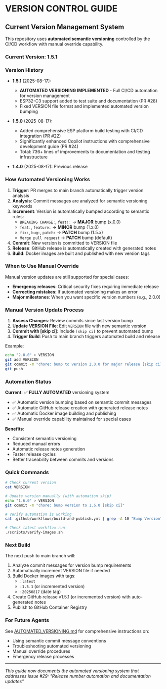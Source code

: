 # VERSION CONTROL GUIDE

## Current Version Management System

This repository uses **automated semantic versioning** controlled by the CI/CD workflow with manual override capability.

### Current Version: 1.5.1

### Version History
- **1.5.1** (2025-08-17): 
  - **AUTOMATED VERSIONING IMPLEMENTED** - Full CI/CD automation for version management
  - ESP32-C3 support added to test suite and documentation (PR #28)
  - Fixed VERSION file format and implemented automated version bumping
  
- **1.5.0** (2025-08-17): 
  - Added comprehensive ESP platform build testing with CI/CD integration (PR #22)
  - Significantly enhanced Copilot instructions with comprehensive development guide (PR #24)
  - Total: 736+ lines of improvements to documentation and testing infrastructure

- **1.4.0** (2025-08-17): Previous release

### How Automated Versioning Works

1. **Trigger**: PR merges to main branch automatically trigger version analysis
2. **Analysis**: Commit messages are analyzed for semantic versioning keywords
3. **Increment**: Version is automatically bumped according to semantic rules:
   - `BREAKING CHANGE:`, `feat!:` → **MAJOR** bump (x.0.0)
   - `feat:`, `feature:` → **MINOR** bump (1.x.0)  
   - `fix:`, `bug:`, `patch:` → **PATCH** bump (1.5.x)
   - `Merge pull request` → **PATCH** bump (default)
4. **Commit**: New version is committed to VERSION file
5. **Release**: GitHub release is automatically created with generated notes
6. **Build**: Docker images are built and published with new version tags

### When to Use Manual Override

Manual version updates are still supported for special cases:

- **Emergency releases**: Critical security fixes requiring immediate release
- **Correcting mistakes**: If automated versioning makes an error
- **Major milestones**: When you want specific version numbers (e.g., 2.0.0)

### Manual Version Update Process

1. **Assess Changes**: Review commits since last version bump
2. **Update VERSION File**: Edit `VERSION` file with new semantic version
3. **Commit with [skip ci]**: Include `[skip ci]` to prevent automated bump
4. **Trigger Build**: Push to main branch triggers automated build and release

Example:
```bash
echo "2.0.0" > VERSION
git add VERSION
git commit -m "chore: bump to version 2.0.0 for major release [skip ci]"
git push
```

### Automation Status

**Current**: ✅ **FULLY AUTOMATED** versioning system
- ✅ Automatic version bumping based on semantic commit messages
- ✅ Automatic GitHub release creation with generated release notes
- ✅ Automatic Docker image building and publishing
- ✅ Manual override capability maintained for special cases

**Benefits**:
- Consistent semantic versioning
- Reduced manual errors
- Automatic release notes generation
- Faster release cycles
- Better traceability between commits and versions

### Quick Commands

```bash
# Check current version
cat VERSION

# Update version manually (with automation skip)
echo "1.6.0" > VERSION
git commit -m "chore: bump version to 1.6.0 [skip ci]"

# Verify automation is working
cat .github/workflows/build-and-publish.yml | grep -A 10 "Bump Version"

# Check latest workflow run
./scripts/verify-images.sh
```

### Next Build

The next push to main branch will:
1. Analyze commit messages for version bump requirements
2. Automatically increment VERSION file if needed
3. Build Docker images with tags:
   - `:latest`
   - `:1.5.1` (or incremented version)
   - `:20250817` (date tag)
4. Create GitHub release v1.5.1 (or incremented version) with auto-generated notes
5. Publish to GitHub Container Registry

### For Future Agents

See [AUTOMATED_VERSIONING.md](AUTOMATED_VERSIONING.md) for comprehensive instructions on:
- Using semantic commit message conventions
- Troubleshooting automated versioning
- Manual override procedures
- Emergency release processes

---

*This guide now documents the automated versioning system that addresses issue #29: "Release number automation and documentation updates"*